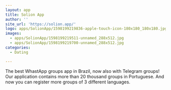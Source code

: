```yaml
---
layout: app
title: Solion App
author: ''
site_url: 'https://solion.app/'
logo: apps/SolionApp/1598199219836-apple-touch-icon-180x180_180x180.jpg
images:
  - apps/SolionApp/1598199219511-unnamed_288x512.jpg
  - apps/SolionApp/1598199219700-unnamed_288x512.jpg
categories:
  - Dating

---
```

The best WhastApp groups app in Brazil, now also with Telegram groups! 
Our application contains more than 20 thousand groups in Portuguese. 
And now you can register more groups of 3 different languages.
